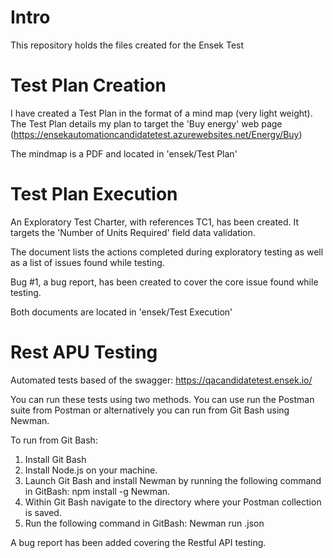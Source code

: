 # Intro
This repository holds the files created for the Ensek Test

# Test Plan Creation

I have created a Test Plan in the format of a mind map (very light weight). The Test Plan details my plan to target the 'Buy energy' web page (https://ensekautomationcandidatetest.azurewebsites.net/Energy/Buy)

The mindmap is a PDF and located in 'ensek/Test Plan'

# Test Plan Execution

An Exploratory Test Charter, with references TC1, has been created. It targets the 'Number of Units Required' field data validation. 

The document lists the actions completed during exploratory testing as well as a list of issues found while testing. 

Bug #1, a bug report, has been created to cover the core issue found while testing. 

Both documents are located in 'ensek/Test Execution'

# Rest APU Testing

Automated tests based of the swagger: https://qacandidatetest.ensek.io/ 

You can run these tests using two methods. You can use run the Postman suite from Postman or alternatively you can run from Git Bash using Newman. 

To run from Git Bash:
1. Install Git Bash
2. Install Node.js on your machine.
3. Launch Git Bash and install Newman by running the following command in GitBash: npm install -g Newman.
4. Within Git Bash navigate to the directory where your Postman collection is saved.
5. Run the following command in GitBash: Newman run <collection-name>.json

A bug report has been added covering the Restful API testing.